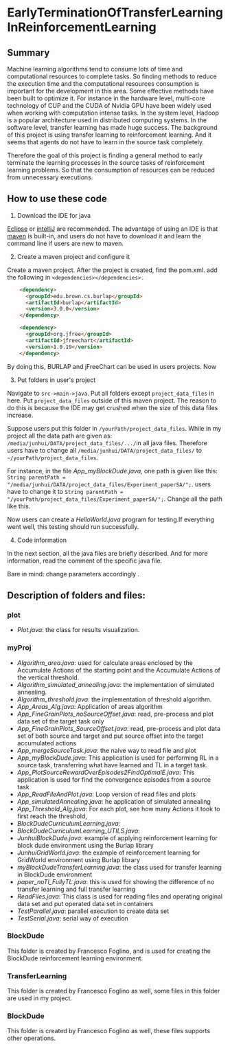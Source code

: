 # EarlyTerminationOfTransferLearningInReinforcementLearning

## Summary
Machine learning algorithms tend to consume lots of time and computational resources to complete tasks. 
So finding methods to reduce the execution time and the computational resources consumption is important for the development in this area. 
Some effective methods have been built to optimize it. For instance in the hardware level, multi-core technology of CUP and 
the CUDA of Nvidia GPU have been widely used when working with computation intense tasks. In the system level, 
Hadoop is a popular architecture used in distributed computing systems. In the software level, transfer learning has made huge success. 
The background of this project is using transfer learning to reinforcement learning. And it seems that agents 
do not have to learn in the source task completely.

Therefore the goal of this project is finding a general method to early terminate the learning processes in 
the source tasks of reinforcement learning problems. So that the consumption of resources can be reduced from unnecessary executions.

## How to use these code
1. Download the IDE for java

[Eclipse](https://www.eclipse.org/downloads/) or [intelliJ](https://www.jetbrains.com/idea/download/#section=linux) are recommended. The advantage of using an IDE is that [maven](https://maven.apache.org/download.cgi) is built-in, and users do not have to download it and learn the command line if users are new to maven. 

2. Create a maven project and configure it

Create a maven project. After the project is created, find the pom.xml. add the following in ```<dependencies></dependencies>.```
```HTML
    <dependency>
      <groupId>edu.brown.cs.burlap</groupId>
      <artifactId>burlap</artifactId>
      <version>3.0.0</version>
    </dependency>

    <dependency>
      <groupId>org.jfree</groupId>
      <artifactId>jfreechart</artifactId>
      <version>1.0.19</version>
    </dependency>
```
By doing this, BURLAP and jFreeChart can be used in users projects. Now 

3. Put folders in user's project

Navigate to ```src->main->java```. Put all folders except ```project_data_files``` in here. 
Put ```project_data_files``` outside of this maven project. The reason to do this is because the IDE may get crushed when the size of this data files increase.

Suppose users put this folder in ```/yourPath/project_data_files```. While in my project all the data path are given as: ```/media/junhui/DATA/project_data_files/.../```in all java files.
Therefore users have to change all ```/media/junhui/DATA/project_data_files/``` to ```~/yourPath/project_data_files```.

For instance, in the file *App_myBlockDude.java*, one path is given like this: ```String parentPath = "/media/junhui/DATA/project_data_files/Experiment_paperSA/";```.
users have to change it to ```String parentPath = "/yourPath/project_data_files/Experiment_paperSA/";```. Change all the path like this.

Now users can create a *HelloWorld.java* program for testing.If everything went well, this testing should run successfully. 

4. Code information

In the next section, all the java files are briefly described. And for more information, read the comment of the specific java file.

Bare in mind: change parameters accordingly .
 

## Description of folders and files:
### plot
- *Plot.java*: the class for results visualization.

### myProj
- *Algorithm_area.java*: used for calculate areas enclosed by the Accumulate Actions of the starting point and the Accumulate Actions of the vertical threshold.
- *Algorithm_simulated_annealing.java*: the implementation of simulated annealing.
- *Algorithm_threshold.java*: the implementation of threshold algorithm.
- *App_Areas_Alg.java*: Application of areas algorithm
- *App_FineGrainPlots_noSourceOffset.java*: read, pre-process and plot data set of the target task only
- *App_FineGrainPlots_SourceOffset.java*: read, pre-process and plot data set of both source and target and put source offset into the target accumulated actions
- *App_mergeSourceTask.java*:  the naive way to read file and plot
- *App_myBlockDude.java*: This application is used for performing RL in a source task, transferring what have learned and TL in a target task.
- *App_PlotSourceRewardOverEpisodes2FindOptimalE.java*:  This application is used for find the convergence episodes from a source task
- *App_ReadFileAndPlot.java*: Loop version of read files and plots
- *App_simulatedAnnealing.java*: he application of simulated annealing
- *App_Threshold_Alg.java*: For each plot, see how many Actions it took to first reach the threshold,
- *BlockDudeCurriculumLearning.java*:
- *BlockDudeCurriculumLearning_UTILS.java*:
- *JunhuiBlockDude.java*:  example of applying reinforcement learning for block dude environment using the Burlap library
- *JunhuiGridWorld.java*: the example of reinforcement learning for GridWorld environment using Burlap library
- *myBlockDudeTransferLearning.java*: the class used for transfer learning in BlockDude environment
- *paper_noTl_FullyTL.java*:  this is used for showing the difference of no transfer learning and full transfer learning
- *ReadFiles.java*: This class is used for reading files and operating original data set and put operated data set in containers
- *TestParallel.java*: parallel execution to create data set
- *TestSerial.java*: serial way of execution

### BlockDude
This folder is created by Francesco Foglino, and is used for creating the BlockDude reinforcement learning environment.
### TransferLearning
This folder is created by Francesco Foglino as well, some files in this folder are used in my project.
### BlockDude
This folder is created by Francesco Foglino as well, these files supports other operations.
